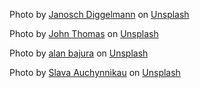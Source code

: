 Photo by [Janosch Diggelmann](https://unsplash.com/@janoschphotos?utm_content=creditCopyText&utm_medium=referral&utm_source=unsplash) on [Unsplash](https://unsplash.com/photos/a-green-and-purple-aurora-over-a-snow-covered-forest-OW97sLU0cOw?utm_content=creditCopyText&utm_medium=referral&utm_source=unsplash)

Photo by [John Thomas](https://unsplash.com/@capturelight?utm_content=creditCopyText&utm_medium=referral&utm_source=unsplash) on [Unsplash](https://unsplash.com/photos/pathway-between-green-trees-during-daytime-PDscI-0miR8?utm_content=creditCopyText&utm_medium=referral&utm_source=unsplash)

Photo by [alan bajura](https://unsplash.com/@alanbajura?utm_content=creditCopyText&utm_medium=referral&utm_source=unsplash) on [Unsplash](https://unsplash.com/photos/a-couple-of-elephants-standing-on-top-of-a-body-of-water-62Y56AxzIao?utm_content=creditCopyText&utm_medium=referral&utm_source=unsplash)

Photo by [Slava Auchynnikau](https://unsplash.com/@auchynnikau?utm_content=creditCopyText&utm_medium=referral&utm_source=unsplash) on [Unsplash](https://unsplash.com/photos/a-large-glacier-with-mountains-in-the-background-xbTP4kIaUa8?utm_content=creditCopyText&utm_medium=referral&utm_source=unsplash)
